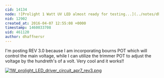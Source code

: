 ```yaml
---
cid: 14134
node: ![Prolight 1 Watt UV LED almost ready for testing...](../notes/dhaffnersr/04-01-2016/prolight-1-watt-uv-led-almost-ready-for-testing)
nid: 12902
created_at: 2016-04-07 12:55:08 +0000
timestamp: 1460033708
uid: 461120
author: dhaffnersr
---
```


I'm posting REV 3.0 because I am incorporating bourns POT which will control the main voltage, while I can utilize the trimmer POT to adjust the voltage by the hundreth's of a volt. Very cool and it works!!


[![1W_prolight_LED_driver_circuit_apr7_rev3.png](//i.publiclab.org/system/images/photos/000/015/397/large/1W_prolight_LED_driver_circuit_apr7_rev3.png)](//i.publiclab.org/system/images/photos/000/015/397/original/1W_prolight_LED_driver_circuit_apr7_rev3.png)

